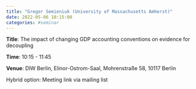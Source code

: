 ```yaml
---
title: "Gregor Semieniuk (University of Massachusetts Amherst)"
date: 2022-05-06 10:15:00
categories: #seminar
---
```


**Title**: The impact of changing GDP accounting conventions on evidence for decoupling  

**Time**: 10:15 - 11:45  

**Venue**: DIW Berlin, Elinor-Ostrom-Saal, Mohrenstraße 58, 10117 Berlin  

Hybrid option: Meeting link via mailing list
